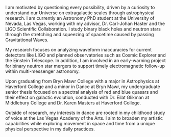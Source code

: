 I am motivated by questioning every possibility, driven by a curiosity to understand our Universe on extragalactic scales through astrophysical research. I am currently an Astronomy PhD student at the University of Nevada, Las Vegas, working with my advisor, Dr. Carl-Johan Haster and the LIGO Scientific Collaboration. I study binary black holes and neutron stars through the stretching and squeezing of spacetime caused by passing Gravitational Waves. 

My research focuses on analyzing waveform inaccuracies for current detectors like LIGO and planned observatories such as Cosmic Explorer and the Einstein Telescope. In addition, I am involved in an early-warning project for binary neutron star mergers to support timely electromagnetic follow-up within multi-messenger astronomy.

Upon graduating from Bryn Mawr College with a major in Astrophysics at Haverford College and a minor in Dance at Bryn Mawr, my undergraduate senior thesis focused on a spectral analysis of red and blue quasars and their effect on galactic evolution, conducted with Dr. Eilat Glikman at Middlebury College and Dr. Karen Masters at Haverford College.

Outside of research, my interests in dance are rooted in my childhood study of voice at the Las Vegas Academy of the Arts. I aim to broaden my artistic capabilities while exploring movement in space and time from a unique physical perspective in my daily practices.
